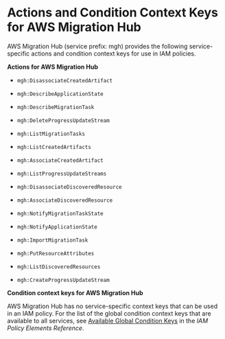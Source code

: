 # Actions and Condition Context Keys for AWS Migration Hub<a name="list_mgh"></a>

AWS Migration Hub \(service prefix: mgh\) provides the following service\-specific actions and condition context keys for use in IAM policies\.

**Actions for AWS Migration Hub**

+ `mgh:DisassociateCreatedArtifact`

+ `mgh:DescribeApplicationState`

+ `mgh:DescribeMigrationTask`

+ `mgh:DeleteProgressUpdateStream`

+ `mgh:ListMigrationTasks`

+ `mgh:ListCreatedArtifacts`

+ `mgh:AssociateCreatedArtifact`

+ `mgh:ListProgressUpdateStreams`

+ `mgh:DisassociateDiscoveredResource`

+ `mgh:AssociateDiscoveredResource`

+ `mgh:NotifyMigrationTaskState`

+ `mgh:NotifyApplicationState`

+ `mgh:ImportMigrationTask`

+ `mgh:PutResourceAttributes`

+ `mgh:ListDiscoveredResources`

+ `mgh:CreateProgressUpdateStream`

**Condition context keys for AWS Migration Hub**

AWS Migration Hub has no service\-specific context keys that can be used in an IAM policy\. For the list of the global condition context keys that are available to all services, see [Available Global Condition Keys](reference_policies_condition-keys.md#AvailableKeys) in the *IAM Policy Elements Reference*\.
